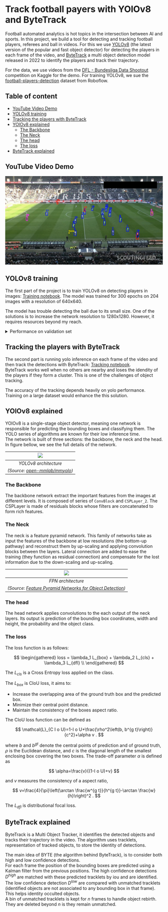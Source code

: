 # Track football payers with YOlOv8 and ByteTrack <!-- omit from toc -->


Football automated analytics is hot topics in the intersection between AI and sports. In this project, we build a tool for detecting and tracking football players, referees and ball in videos. For this we use [YOLOv8](https://github.com/ultralytics/ultralytics) (the latest version of the popular and fast object detector) for detecting the players in each frame of the video, and [ByteTrack](https://github.com/ifzhang/ByteTrack) a multi object detection model released in 2022 to identify the players and track their trajectory.

For the data, we use videos from the [DFL - Bundesliga Data Shootout](https://www.kaggle.com/competitions/dfl-bundesliga-data-shootout/data) competition on Kaggle for the demo. For training YOLOv8, we sue the [football-players-detection](https://universe.roboflow.com/roboflow-jvuqo/football-players-detection-3zvbc) dataset from Roboflow.


## Table of content <!-- omit from toc -->
- [YouTube Video Demo](#youtube-video-demo)
- [YOLOv8 training](#yolov8-training)
- [Tracking the players with ByteTrack](#tracking-the-players-with-bytetrack)
- [YOlOv8 explained](#yolov8-explained)
  - [The Backbone](#the-backbone)
  - [The Neck](#the-neck)
  - [The head](#the-head)
  - [The loss](#the-loss)
- [ByteTrack explained](#bytetrack-explained)

## YouTube Video Demo

[![demo-video](resources/video_thumbnail.jpg)](https://youtu.be/7bFXjk8wYs0)

## YOLOv8 training

The first part of the project is to train YOLOv8 on detecting players in images: [Training notebook](train_yolov8_football_players.ipynb). The model was trained for 300 epochs on 204 images with a resolution of 640x640.

The model has trouble detecting the ball due to its small size. One of the solutions is to increase the network resolution to 1280x1280. However, it requires resources beyond my reach.

<!-- YOlOv8 has been released recently and still has questionable performances compared to [YOLOv5](https://github.com/ultralytics/yolov5).  -->


<details><summary>Performance on validation set</summary>

YOLO8m results

| class      | Number of images | Number of instances | Precision | Recall | mAP50 | mAP50-95 |
|------------|------------------|---------------------|-----------|--------|---------|----------|
| all        | 38               | 905                 | 0.945     | 0.755  | 0.832   | 0.585    |
| ball       | 38               | 35                  | 1         | 0.206  | 0.427   | 0.164    |
| goalkeeper | 38               | 27                  | 0.888     | 0.963  | 0.972   | 0.742    |
| player     | 38               | 754                 | 0.953     | 0.964  | 0.986   | 0.796    |
| referee    | 38               | 89                  | 0.938     | 0.888  | 0.942   | 0.637    |

YOLO8l results

| class      | Number of images | Number of instances | Precision | Recall | mAP50 | mAP50-95 |
|------------|------------------|---------------------|-----------|--------|---------|----------|
| all        | 38               | 905                 | 0.975     | 0.754  | 0.859   | 0.613    |
| ball       | 38               | 35                  | 1         | 0.215  | 0.51    | 0.206    |
| goalkeeper | 38               | 27                  | 0.961     | 0.92   | 0.981   | 0.753    |
| player     | 38               | 754                 | 0.981     | 0.958  | 0.983   | 0.814    |
| referee    | 38               | 89                  | 0.956     | 0.921  | 0.963   | 0.679    |

</details>


<!-- <div align="center">

| <img width="100%" src="resources/yolov8l-loss.png"> | 
|:--:| 
| *YOLOv8 training losses plots* |
</div> -->

## Tracking the players with ByteTrack

The second part is running yolo inference on each frame of the video and then track the detections with ByteTrack: [Tracking notebook](track_players_with_bytetrack_yolov8.ipynb).  
ByteTrack works well when no others are nearby and loses the idendity of the players if they form a cluster. This is one of the challenges of object tracking.

The accuracy of the tracking depends heavily on yolo performance. Training on a large dataset would enhance the this solution.


## YOlOv8 explained 

YOlOv8 is a single-stage object detector, meaning one network is responsible for predicting the bounding boxes and classifying them. The YOLO series of algorithms are known for their low inference time.  
The network is built of three sections: the backbone, the neck and the head. In figure bellow, we see the full details of the network.

<div align="center">

| <img width="100%" src="https://user-images.githubusercontent.com/27466624/211974251-8de633c8-090c-47c9-ba52-4941dc9e3a48.jpg"> | 
|:--:| 
| *YOLOv8 architecture* |
| *(Source: [ open-mmlab/mmyolo](https://github.com/open-mmlab/mmyolo/tree/main/configs/yolov8))* |
</div>

### The Backbone
The backbone network extract the important features from the images at different levels. It is composed of series of ``ConvBlock`` and ``CSPLayer_2``. The CSPLayer is made of residuals blocks whose filters are concatenated to form rich features.

### The Neck
The neck is a feature pyramid network. This family of networks take as input the features of the backbone at low resolutions (the bottom-up pathway) and reconstruct them by up-scaling and applying convolution blocks between the layers. Lateral connection are added to ease the training (they function as residual connection) and compensate for the lost information due to the down-scaling and up-scaling.

<div align="center">

| <img width="100%" src="https://miro.medium.com/max/640/1*aMRoAN7CtD1gdzTaZIT5gA.webp"> | 
|:--:| 
| *FPN architecture* |
| *(Source: [Feature Pyramid Networks for Object Detection](https://arxiv.org/pdf/1612.03144.pdf))* |
</div>

### The head

The head network applies convolutions to the each output of the neck layers. Its output is prediction of the bounding box coordinates, width and height, the probability and the object class.

### The loss 
The loss function is as follows:

$$
\begin{gathered}
loss = \lambda_1 L_{box} + \lambda_2 L_{cls} + \lambda_3 L_{dfl} \\
\end{gathered}
$$

The $L_{cls}$ is a Cross Entropy loss applied on the class.

The $L_{box}$ is CIoU loss, it aims to:

* Increase the overlapping area of the ground truth box and the predicted box.
* Minimize their central point distance.
* Maintain the consistency of the boxes aspect ratio.


The CIoU loss function can be defined as

$$
\mathcal{L}_{C I o U}=1-I o U+\frac{\rho^2\left(b, b^{g t}\right)}{c^2}+\alpha v .
$$

where $b$ and $b^{gt}$ denote the central points of prediction and of ground truth, $\rho$ is the Euclidean distance, and $c$ is the diagonal length of the smallest enclosing box covering the two boxes. The trade-off parameter $\alpha$ is defined as

$$
\alpha=\frac{v}{(1-I o U)+v}
$$

and $v$ measures the consistency of a aspect ratio,

$$
v=\frac{4}{\pi}\left(\arctan \frac{w^{g t}}{h^{g t}}-\arctan \frac{w}{h}\right)^2 .
$$

The $L_{dfl}$ is distributional focal loss.

## ByteTrack explained

ByteTrack is a Multi Object Tracker, it identifies the detected objects and tracks their trajectory in the video. The algorithm uses tracklets, representation of tracked objects, to store the identity of detections.

The main idea of BYTE (the algorithm behind ByteTrack), is to consider both high and low confidence detections.  
For each frame the position of the bounding boxes are predicted using a Kalman filter from the previous positions. The high confidence detections $D^{high}$ are matched with these predicted tracklets by iou and are identified.  
The low confidence detection $D^{low}$ are compared with unmatched tracklets (identified objects are not associated to any bounding box in that frame). This helps identity occulted objects.  
A bin of unmatched tracklets is kept for $n$ frames to handle object rebirth. They are deleted beyond $n$ is they remain unmatched.
